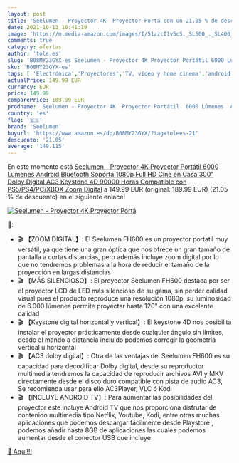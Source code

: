```yaml
---
layout: post
title: 'Seelumen - Proyector 4K  Proyector Portá con un 21.05 % de descuento'
date: 2021-10-13 16:41:19
image: 'https://m.media-amazon.com/images/I/51zzcI1v5cS._SL500_._SL400_.jpg'
comments: true
category: ofertas
author: 'tole.es'
slug: 'B08MY23GYX-es Seelumen - Proyector 4K Proyector Portátil 6000 Lúmenes...'
sku: 'B08MY23GYX-es'
tags: [ 'Electrónica','Proyectores','TV, vídeo y home cinema','android','seelumen', ]
actualPrice: 149.99 EUR
currency: EUR
price: 149.99
comparePrice: 189.99 EUR
prodname: 'Seelumen - Proyector 4K  Proyector Portátil  6000 Lúmenes  Android  Bluetooth  Soporta 1080p Full HD  Cine en Casa 300"  Dolby Digital AC3  Keystone 4D  90000 Horas  Compatible con PS5/PS4/PC/XBOX  Zoom Digital'
country: 'es'
flag: '🇪🇸'
brand: 'Seelumen'
buyurl: 'https://www.amazon.es/dp/B08MY23GYX/?tag=tolees-21'
descuento: '21.05'
average: '149.115'
---
```


En este momento está [Seelumen - Proyector 4K  Proyector Portátil  6000 Lúmenes  Android  Bluetooth  Soporta 1080p Full HD  Cine en Casa 300"  Dolby Digital AC3  Keystone 4D  90000 Horas  Compatible con PS5/PS4/PC/XBOX  Zoom Digital](https://www.amazon.es/dp/B08MY23GYX/?tag=tolees-21) a 149.99 EUR (original: 189.99 EUR) (21.05 %  de descuento) en el siguiente enlace!

[![Seelumen - Proyector 4K  Proyector Portá](https://m.media-amazon.com/images/I/51zzcI1v5cS._SL500_._SL400_.jpg)](https://www.amazon.es/dp/B08MY23GYX/?tag=tolees-21)

🔎:

- 🎬 【ZOOM DIGITAL】: El Seelumen FH600 es un proyector portatil muy versátil, ya que tiene una gran óptica que nos ofrece un gran tamaño de pantalla a cortas distancias, pero además incluye zoom digital por lo que no tendremos problemas a la hora de reducir el tamaño de la proyección en largas distancias
- 🎬 【MÁS SILENCIOSO】: El proyector Seelumen FH600 destaca por ser el proyector LCD de LED más silencioso de su gama, sin perder calidad visual pues el producto reproduce una resolución 1080p, su luminosidad de 6.000 lúmenes permite proyectar hasta 120" con una excelente calidad
- 🎬 【Keystone digital horizontal y vertical】: El keystone 4D nos posibilita instalar el proyector prácticamente desde cualquier ángulo sin límites, desde el mando a distancia incluido podemos corregir la geometria vertical u horizontal
- 🎬 【AC3 dolby digital】: Otra de las ventajas del Seelumen FH600 es su capacidad para decodificar Dolby digital, desde su reproductor multimedia tendremos la capacidad de reproducir archivos AVI y MKV directamente desde el disco duro compatible con pista de audio AC3, Se recomienda usar para ello AC3Player, VLC ó Kodi
- 🎬 【INCLUYE ANDROID TV】: Para aumentar las posibilidades del proyector este incluye Android TV que nos proporciona disfrutar de contenido multimedia tipo Netflix, Youtube, Kodi, entre otras muchas aplicaciones que podemos descargar fácilmente desde Playstore , podemos añadir hasta 8GB de aplicaciones las cuales podemos aumentar desde el conector USB que incluye

[🛒 Aquí!!!](https://www.amazon.es/dp/B08MY23GYX/?tag=tolees-21)
